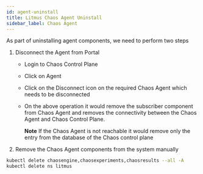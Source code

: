 ```yaml
---
id: agent-uninstall
title: Litmus Chaos Agent Uninstall
sidebar_label: Chaos Agent
---
```


As part of uninstalling agent components, we need to perform two steps
1. Disconnect the Agent from Portal

   - Login to Chaos Control Plane

   - Click on Agent

   - Click on the Disconnect icon on the required Chaos Agent which needs to be disconnected

   - On the above operation it would remove the subscriber component from Chaos Agent and removes the connectivity between the Chaos Agent and Chaos Control Plane.

     **Note** If the Chaos Agent is not reachable it would remove only the entry from the database of the Chaos control plane

2. Remove the Chaos Agent components from the system manually


```bash
kubectl delete chaosengine,chaosexperiments,chaosresults --all -A
kubectl delete ns litmus
```
